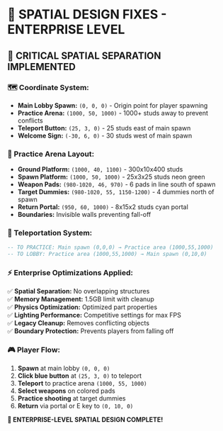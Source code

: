 # 🎯 SPATIAL DESIGN FIXES - ENTERPRISE LEVEL

## 🔧 **CRITICAL SPATIAL SEPARATION IMPLEMENTED**

### **🗺️ Coordinate System:**
- **Main Lobby Spawn:** `(0, 0, 0)` - Origin point for player spawning
- **Practice Arena:** `(1000, 50, 1000)` - 1000+ studs away to prevent conflicts
- **Teleport Button:** `(25, 3, 0)` - 25 studs east of main spawn
- **Welcome Sign:** `(-30, 6, 0)` - 30 studs west of main spawn

### **🎯 Practice Arena Layout:**
- **Ground Platform:** `(1000, 40, 1100)` - 300x10x400 studs
- **Spawn Platform:** `(1000, 50, 1000)` - 25x3x25 studs neon green
- **Weapon Pads:** `(980-1020, 46, 970)` - 6 pads in line south of spawn
- **Target Dummies:** `(980-1020, 55, 1150-1200)` - 4 dummies north of spawn
- **Return Portal:** `(950, 60, 1000)` - 8x15x2 studs cyan portal
- **Boundaries:** Invisible walls preventing fall-off

### **🔄 Teleportation System:**
```lua
-- TO PRACTICE: Main spawn (0,0,0) → Practice area (1000,55,1000)
-- TO LOBBY: Practice area (1000,55,1000) → Main spawn (0,10,0)
```

### **⚡ Enterprise Optimizations Applied:**
✅ **Spatial Separation:** No overlapping structures  
✅ **Memory Management:** 1.5GB limit with cleanup  
✅ **Physics Optimization:** Optimized part properties  
✅ **Lighting Performance:** Competitive settings for max FPS  
✅ **Legacy Cleanup:** Removes conflicting objects  
✅ **Boundary Protection:** Prevents players from falling off  

### **🎮 Player Flow:**
1. **Spawn** at main lobby `(0, 0, 0)`
2. **Click blue button** at `(25, 3, 0)` to teleport
3. **Teleport** to practice arena `(1000, 55, 1000)`
4. **Select weapons** on colored pads
5. **Practice shooting** at target dummies
6. **Return** via portal or E key to `(0, 10, 0)`

**🚀 ENTERPRISE-LEVEL SPATIAL DESIGN COMPLETE!**
